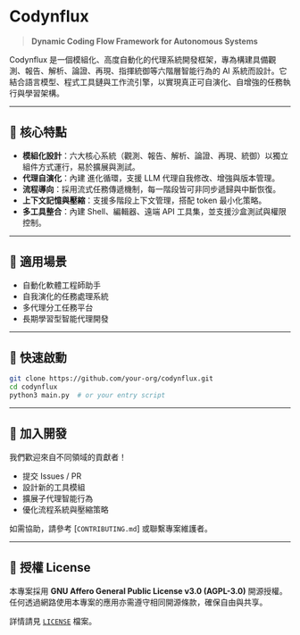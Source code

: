 # Codynflux

> **Dynamic Coding Flow Framework for Autonomous Systems**

Codynflux 是一個模組化、高度自動化的代理系統開發框架，專為構建具備觀測、報告、解析、論證、再現、指揮統御等六階層智能行為的 AI 系統而設計。它結合語言模型、程式工具鏈與工作流引擎，以實現真正可自演化、自增強的任務執行與學習架構。

---

## 🔧 核心特點

* **模組化設計**：六大核心系統（觀測、報告、解析、論證、再現、統御）以獨立組件方式運行，易於擴展與測試。
* **代理自演化**：內建 進化循環，支援 LLM 代理自我修改、增強與版本管理。
* **流程導向**：採用流式任務傳遞機制，每一階段皆可非同步遞歸與中斷恢復。
* **上下文記憶與壓縮**：支援多階段上下文管理，搭配 token 最小化策略。
* **多工具整合**：內建 Shell、編輯器、遠端 API 工具集，並支援沙盒測試與權限控制。

---

## 🧩 適用場景

* 自動化軟體工程師助手
* 自我演化的任務處理系統
* 多代理分工任務平台
* 長期學習型智能代理開發

---

## 🚀 快速啟動

```bash
git clone https://github.com/your-org/codynflux.git
cd codynflux
python3 main.py  # or your entry script
```

---

## 🤝 加入開發

我們歡迎來自不同領域的貢獻者！

* 提交 Issues / PR
* 設計新的工具模組
* 擴展子代理智能行為
* 優化流程系統與壓縮策略

如需協助，請參考 \[`CONTRIBUTING.md`] 或聯繫專案維護者。

---

## 🧪 授權 License

本專案採用 **GNU Affero General Public License v3.0 (AGPL-3.0)** 開源授權。任何透過網路使用本專案的應用亦需遵守相同開源條款，確保自由與共享。

詳情請見 [`LICENSE`](./LICENSE) 檔案。
